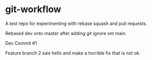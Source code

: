 # git-workflow
A test repo for experimenting with rebase squash and pull requests.

Rebased dev onto master after adding git ignore om main.

Dev Commit #1

Feature branch 2 sais hello and make a horrible fix that is not ok.